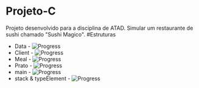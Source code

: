 # Projeto-C
Projeto desenvolvido para a disciplina de ATAD. Simular um restaurante de sushi chamado "Sushi Magico".
#Estruturas
* Data - ![Progress](http://progressed.io/bar/100)   
* Client - ![Progress](http://progressed.io/bar/60)   
* Meal - ![Progress](http://progressed.io/bar/5)   
* Prato - ![Progress](http://progressed.io/bar/55)   
* main - ![Progress](http://progressed.io/bar/28)   
* stack  & typeElement - ![Progress](http://progressed.io/bar/100)
